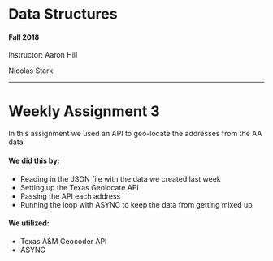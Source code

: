# Data Structures
####  Fall 2018

Instructor: Aaron Hill

Nicolas Stark
_______________

# Weekly Assignment 3
In this assignment we used an API to geo-locate the addresses from the AA data
#### We did this by:

* Reading in the JSON file with the data we created last week
* Setting up the Texas Geolocate API
* Passing the API each address
* Running the loop with ASYNC to keep the data from getting mixed up
 
 
#### We utilized:

* Texas A&M Geocoder API
* ASYNC

